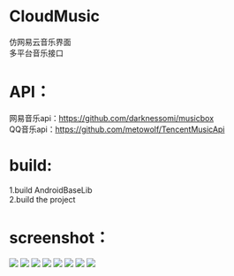 # CloudMusic
仿网易云音乐界面  
多平台音乐接口

# API：  
网易音乐api：https://github.com/darknessomi/musicbox    
QQ音乐api：https://github.com/metowolf/TencentMusicApi
  
# build:  
1.build AndroidBaseLib  
2.build the project

# screenshot：  
![](https://github.com/wkigen/CloudMusic/blob/master/screenshot/Screenshot_1.png) 
![](https://github.com/wkigen/CloudMusic/blob/master/screenshot/Screenshot_2.png) 
![](https://github.com/wkigen/CloudMusic/blob/master/screenshot/Screenshot_3.png) 
![](https://github.com/wkigen/CloudMusic/blob/master/screenshot/Screenshot_4.png) 
![](https://github.com/wkigen/CloudMusic/blob/master/screenshot/Screenshot_5.png) 
![](https://github.com/wkigen/CloudMusic/blob/master/screenshot/Screenshot_6.png) 
![](https://github.com/wkigen/CloudMusic/blob/master/screenshot/Screenshot_7.png) 
![](https://github.com/wkigen/CloudMusic/blob/master/screenshot/Screenshot_8.png) 
